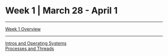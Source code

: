 # Week 1 | March 28 - April 1
---

[Week 1 Overview](https://seattleu.instructure.com/courses/1602598/pages/week-1-synopsis)

---

[Intros and Operating Systems](OperatingSystems.md) <br>
[Processes and Threads](pt.md) 
